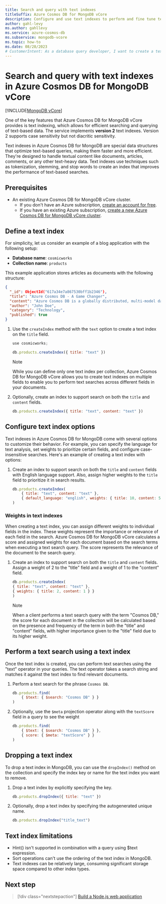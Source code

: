```yaml
---
title: Search and query with text indexes
titleSuffix: Azure Cosmos DB for MongoDB vCore
description: Configure and use text indexes to perform and fine tune text searches in Azure Cosmos DB for MongoDB vCore.
author: gahl-levy
ms.author: gahllevy
ms.service: azure-cosmos-db
ms.subservice: mongodb-vcore
ms.topic: how-to
ms.date: 08/28/2023
# CustomerIntent: As a database query developer, I want to create a text index so that I can perform full-text searches.
---
```


# Search and query with text indexes in Azure Cosmos DB for MongoDB vCore

[!INCLUDE[MongoDB vCore](~/reusable-content/ce-skilling/azure/includes/cosmos-db/includes/appliesto-mongodb-vcore.md)]

One of the key features that Azure Cosmos DB for MongoDB vCore provides is text indexing, which allows for efficient searching and querying of text-based data. The service implements **version 2** text indexes. Version 2 supports case sensitivity but not diacritic sensitivity.

Text indexes in Azure Cosmos DB for MongoDB are special data structures that optimize text-based queries, making them faster and more efficient. They're designed to handle textual content like documents, articles, comments, or any other text-heavy data. Text indexes use techniques such as tokenization, stemming, and stop words to create an index that improves the performance of text-based searches.

## Prerequisites

- An existing Azure Cosmos DB for MongoDB vCore cluster.
  - If you don't have an Azure subscription, [create an account for free](https://azure.microsoft.com/free).
  - If you have an existing Azure subscription, [create a new Azure Cosmos DB for MongoDB vCore cluster](quickstart-portal.md).

## Define a text index

For simplicity, let us consider an example of a blog application with the following setup:

- **Database name**: `cosmicworks`
- **Collection name**: `products`

This example application stores articles as documents with the following structure:

```json
{
  "_id": ObjectId("617a34e7a867530bff1b2346"),
  "title": "Azure Cosmos DB - A Game Changer",
  "content": "Azure Cosmos DB is a globally distributed, multi-model database service.",
  "author": "John Doe",
  "category": "Technology",
  "published": true
}
```

1. Use the `createIndex` method with the `text` option to create a text index on the `title` field.

    ```javascript
    use cosmicworks;

    db.products.createIndex({ title: "text" })
    ```

    > [!NOTE]
    > While you can define only one text index per collection, Azure Cosmos DB for MongoDB vCore allows you to create text indexes on multiple fields to enable you to perform text searches across different fields in your documents.

1. Optionally, create an index to support search on both the `title` and `content` fields.

    ```javascript
    db.products.createIndex({ title: "text", content: "text" })
    ```

## Configure text index options

Text indexes in Azure Cosmos DB for MongoDB come with several options to customize their behavior. For example, you can specify the language for text analysis, set weights to prioritize certain fields, and configure case-insensitive searches. Here's an example of creating a text index with options:

1. Create an index to support search on both the `title` and `content` fields with English language support. Also, assign higher weights to the `title` field to prioritize it in search results.

    ```javascript
    db.products.createIndex(
        { title: "text", content: "text" },
        { default_language: "english", weights: { title: 10, content: 5 }, caseSensitive: false }
    )
    ```

### Weights in text indexes

When creating a text index, you can assign different weights to individual fields in the index. These weights represent the importance or relevance of each field in the search. Azure Cosmos DB for MongoDB vCore calculates a score and assigned weights for each document based on the search terms when executing a text search query. The score represents the relevance of the document to the search query.

1. Create an index to support search on both the `title` and `content` fields. Assign a weight of 2 to the "title" field and a weight of 1 to the "content" field.

    ```javascript 
    db.products.createIndex(
    { title: "text", content: "text" },
    { weights: { title: 2, content: 1 } }
    )
    ```

    > [!NOTE]
    > When a client performs a text search query with the term "Cosmos DB," the score for each document in the collection will be calculated based on the presence and frequency of the term in both the "title" and "content" fields, with higher importance given to the "title" field due to its higher weight.

## Perform a text search using a text index

Once the text index is created, you can perform text searches using the "text" operator in your queries. The text operator takes a search string and matches it against the text index to find relevant documents.

1. Perform a text search for the phrase `Cosmos DB`.

    ```javascript
    db.products.find(
        { $text: { $search: "Cosmos DB" } }
    )
    ```

1. Optionally, use the `$meta` projection operator along with the `textScore` field in a query to see the weight

    ```javascript
    db.products.find(
        { $text: { $search: "Cosmos DB" } },
        { score: { $meta: "textScore" } }
    )
    ```

## Dropping a text index

To drop a text index in MongoDB, you can use the `dropIndex()` method on the collection and specify the index key or name for the text index you want to remove.

1. Drop a text index by explicitly specifying the key.

    ```javascript
    db.products.dropIndex({ title: "text" })
    ```

1. Optionally, drop a text index by specifying the autogenerated unique name.

    ```javascript
    db.products.dropIndex("title_text")
    ```

## Text index limitations

- Hint() isn't supported in combination with a query using $text expression.
- Sort operations can't use the ordering of the text index in MongoDB.
- Text indexes can be relatively large, consuming significant storage space compared to other index types.

## Next step

> [!div class="nextstepaction"]
> [Build a Node.js web application](tutorial-nodejs-web-app.md)
